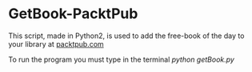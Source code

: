 # GetBook-PacktPub

This script, made in Python2, is used to add the free-book of the day to your library at [packtpub.com](https://www.packtpub.com)

To run the program you must type in the terminal *python getBook.py*

